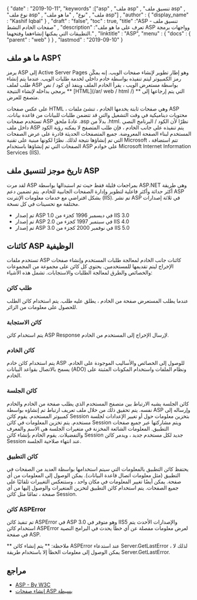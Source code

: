 {
  "date" : "2019-10-11",
  "keywords" :["asp" , "ملف asp" , "تنسيق ملف asp" , "نوع ملف asp" , "ملف" , "نوع" , "ما هو ملف asp"] ,
  "author" : {
    "display_name" : "Kashif Iqbal"
} ,
  "draft" : "false",
  "toc" : true,
  "title" :"ASP - تنسيق ملف صفحات الخادم النشط" ,
  "description" :"تعرف على ما هو ملف ASP وواجهات برمجة التطبيقات التي يمكنها إنشاءهما وفتحهما." ,
  "linktitle" : "ASP",
  "menu" : {
    "docs" : {
      "parent" : "web"
}
} ,
  "lastmod" : "2019-09-10"
}

## ما هو ملف ASP؟

يرمز ASP إلى Active Server Pages وهو إطار تطوير لإنشاء صفحات الويب. إنه يمكّن رمز الكمبيوتر ليتم تنفيذه بواسطة خادم داخلي لخدمة طلبات الويب. عندما يتم إنشاء طلب لملف ASP بواسطة مستعرض الويب ، يقرأ الخادم الملف وينفذ أي كود / نص برمجي بداخله لإنشاء النتيجة ** [HTML](/ar/ web / html /) ** التي يتم إرجاعها إلى متصفح للعرض.

على عكس صفحات HTML ، وهي صفحات ثابتة يخدمها الخادم ، تنشئ ملفات ASP محتويات ديناميكية في وقت التشغيل والتي قد تتضمن طلبات للبيانات من قاعدة بيانات. تستخدم صفحات ASP عادةً ملحق .asp بدلاً من .html. نظرًا لأن الكود / البرنامج النصي داخل ملف ASP يتم تنفيذه على جانب الخادم ، فإن طلب المتصفح لا يمكنه رؤية الكود المستخدم لبناء الصفحة المعروضة. جميع المتصفحات الحديثة قادرة على عرض الصفحات التي تم إنشاؤها نتيجة لذلك. نظرًا لكونها مبنية على تقنية Microsoft ، تتم استضافة الصفحات التي تم إنشاؤها باستخدام ASP على خوادم Microsoft Internet Information Services (IIS).

## تاريخ موجز لتنسيق ملف ASP
لقد مرت ASP بمراجعات قليلة فقط حيث تم استبدالها بواسطة ASP.NET وهي طريقة أكثر حداثة وأكثر فاعلية لتطوير وإدارة الصفحات الجانبية للخادم. يتم تضمين دعم ASP بشكل افتراضي مع خدمات معلومات الإنترنت (IIS). تم نشر ASP في ثلاثة إصدارات مختلفة مع تحسينات في كل نسخة.

* تم إصدار ASP 1.0 في ديسمبر 1996 كجزء من IIS 3.0
* تم إصدار ASP 2.0 في سبتمبر 1997 كجزء من IIS 4.0
* تم إصدار ASP 3.0 في نوفمبر 2000 كجزء من IIS 5.0

## كائنات ASP الوظيفية

تستخدم ملفات ASP كائنات جانب الخادم لمعالجة طلبات المستخدم وإنشاء صفحات الإخراج ليتم تقديمها للمستخدمين. يحتوي كل كائن على مجموعة من المجموعات والخصائص والطرق لمعالجة الطلبات والاستجابات. تشمل هذه الأشياء:

### طلب كائن

عندما يطلب المستعرض صفحة من الخادم ، يطلق عليه طلب. يتم استخدام كائن الطلب للحصول على معلومات من الزائر.

### كائن الاستجابة

يتم استخدام كائن ASP Response لإرسال الإخراج إلى المستخدم من الخادم.

### كائن الخادم

يتم استخدام كائن خادم ASP للوصول إلى الخصائص والأساليب الموجودة على الخادم. يسمح بالاتصال بقواعد البيانات (ADO) ونظام الملفات واستخدام المكونات المثبتة على الخادم.

### كائن الجلسة

كائن الجلسة يشبه الارتباط بين متصفح المستخدم الذي يطلب صفحة من الخادم والخادم نفسه. يتم تحقيق ذلك من خلال ملف تعريف ارتباط تم إنشاؤه بواسطة ASP وإرساله إلى كمبيوتر المستخدم. يقوم كائن Session بتخزين معلومات حول أو تغيير الإعدادات لجلسة مستخدم. يتم تخزين المعلومات في كائن Session ويتم مشاركتها عبر جميع صفحات التطبيق. المعلومات الشائعة المخزنة في متغيرات الجلسة هي الاسم والمعرف والتفضيلات. يقوم الخادم بإنشاء كائن Session جديد لكل مستخدم جديد ، ويدمر كائن Session عند انتهاء صلاحية الجلسة.

### كائن التطبيق

يحتفظ كائن التطبيق بالمعلومات التي سيتم استخدامها بواسطة العديد من الصفحات في التطبيق (مثل معلومات اتصال قاعدة البيانات). يمكن الوصول إلى المعلومات من أي صفحة. يمكن أيضًا تغيير المعلومات في مكان واحد ، وستنعكس التغييرات تلقائيًا على جميع الصفحات. يتم استخدام كائن التطبيق لتخزين المتغيرات والوصول إليها من أي صفحة ، تمامًا مثل كائن Session.

### كائن ASPError

تم تنفيذ كائن ASPError في ASP 3.0 وهو متوفر في IIS5 والإصدارات الأحدث يتم استخدام كائن ASPError لعرض معلومات مفصلة عن أي خطأ يحدث في البرامج النصية في صفحة ASP.

** ملاحظة: ** يتم إنشاء كائن ASPError عند استدعاء Server.GetLastError ، لذلك لا يمكن الوصول إلى معلومات الخطأ إلا باستخدام طريقة Server.GetLastError.

## مراجع

* [ASP - By W3C](https://www.w3schools.com/asp/default.asp)
* [إنشاء صفحات ASP بسيطة](https://docs.microsoft.com/en-us/previous-versions/iis/6.0-sdk/ms524741 (الإصدار = مقابل 90))

